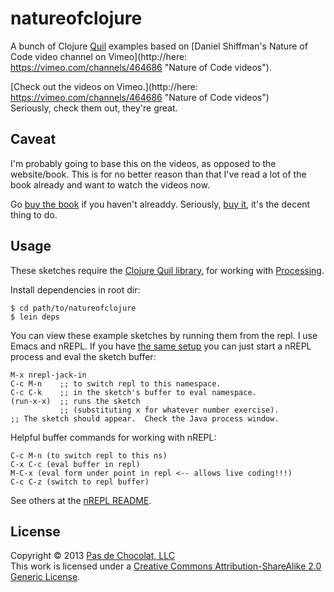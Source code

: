 # natureofclojure

A bunch of Clojure [Quil](https://github.com/quil/quil "Quil") examples based on [Daniel Shiffman's Nature of Code video channel on Vimeo](http://here: https://vimeo.com/channels/464686 "Nature of Code videos").

[Check out the videos on Vimeo.](http://here: https://vimeo.com/channels/464686 "Nature of Code videos")  
Seriously, check them out, they're great.

## Caveat
I'm probably going to base this on the videos, as opposed to the website/book.  This is for no better reason than that I've read a lot of the book already and want to watch the videos now.

Go [buy the book](http://natureofcode.com "Nature of Code book") if you haven't alreaddy.  Seriously, [buy it](http://natureofcode.com "Nature of Code book"), it's the decent thing to do.

## Usage

These sketches require the [Clojure Quil library](https://github.com/quil/quil "Quil"), for working with [Processing](http://processing.org "Processing").  

Install dependencies in root dir:  

````
$ cd path/to/natureofclojure      
$ lein deps
````  

You can view these example sketches by running them from the repl.  I use Emacs and nREPL.  If you have [the same setup](https://gist.github.com/4698169 "My Clojure Emacs setup") you can just start a nREPL process and eval the sketch buffer:
````
M-x nrepl-jack-in
C-c M-n    ;; to switch repl to this namespace.
C-c C-k    ;; in the sketch's buffer to eval namespace.
(run-x-x)  ;; runs the sketch 
           ;; (substituting x for whatever number exercise).
;; The sketch should appear.  Check the Java process window.
````

Helpful buffer commands for working with nREPL:  
````
C-c M-n (to switch repl to this ns)
C-x C-c (eval buffer in repl)
M-C-x (eval form under point in repl <-- allows live coding!!!)
C-c C-z (switch to repl buffer)
````  
See others at the [nREPL README](https://github.com/kingtim/nrepl.el "nREPL README").

## License

Copyright © 2013  [Pas de Chocolat, LLC](http://pasdechocolat.com/ "Awesome website")  
This work is licensed under a [Creative Commons Attribution-ShareAlike 2.0 Generic License](http://creativecommons.org/licenses/by-sa/2.0/ "Creative Commons Attribution-ShareAlike 2.0 Generic License").
